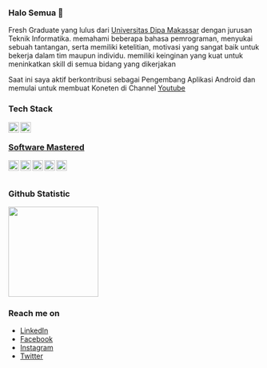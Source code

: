 ### Halo Semua 👋
   Fresh Graduate yang lulus dari <a href="https://undipa.ac.id/">Universitas Dipa Makassar</a> dengan jurusan Teknik Informatika. memahami beberapa bahasa pemrograman, menyukai sebuah tantangan, serta memiliki  ketelitian, motivasi yang sangat baik  untuk  bekerja dalam tim maupun individu. memiliki keinginan yang kuat untuk meninkatkan skill di semua bidang yang dikerjakan

   Saat ini saya aktif berkontribusi sebagai Pengembang Aplikasi Android dan memulai untuk membuat Koneten di Channel <a href="https://www.youtube.com/channel/UCfo6aa58rxDGz2eU2cZT1Lw">Youtube</a>

### Tech Stack
  <a href="#"><img align="left" alt="JavaScript" title="Mysql" width="21px" src="https://user-images.githubusercontent.com/102719362/169458569-c88fabcd-b9c1-4548-9004-02cd2e2033ca.png" /></a>
  <a href="https://nodejs.org/"><img align="left" alt="NodeJS" title="Flutter" width="21px" src="https://user-images.githubusercontent.com/102719362/169458697-112045cb-8a6d-4161-ae58-11c294ac0562.png" />
  <br>
  
  ### Software Mastered
  <a href="#"><img align="left" alt="JavaScript" title="Corel Draw" width="21px" src="https://user-images.githubusercontent.com/102719362/169446751-a48fa763-87d3-4035-93bf-3c7068e45cf8.jpg" /></a>
  <a href="#"><img align="left" alt="NodeJS" title="Adobe Photoshop" width="21px" src="https://user-images.githubusercontent.com/102719362/169446740-cb77c012-7e8d-495c-a638-fc548f62cd35.png" /></a>
   <a href="#"><img align="left" alt="NodeJS" title="Adobe Primer" width="21px" src="https://user-images.githubusercontent.com/102719362/169446748-9e29889c-fbe8-4f91-9d22-f011eb27d35b.png" /></a>
  <a href="#"><img align="left" alt="Hapi" title="Android Studio" width="21px" src="https://user-images.githubusercontent.com/102719362/169446844-8593a7f0-d69c-4dbe-883f-2b4ee3a13061.png" /></a>
  <a href="#"><img align="left" alt="Next" title="Visual Studio Code" width="21px" src="https://user-images.githubusercontent.com/102719362/169446761-45024029-f2f7-4040-85c3-ae447aa716ce.png" /></a>
  <br>
  <br>
### Github Statistic
<p align="left">
<a href="https://github.com/appank">
  <img height="180em" src="https://github-readme-stats-eight-theta.vercel.app/api?username=appank&show_icons=true&theme=algolia&include_all_commits=true&count_private=true"/>

</a>
</p>

### Reach me on
- <a href="https://www.linkedin.com/in/baso-arfan-efendy-2570111b3">LinkedIn</a>
- <a href="https://web.facebook.com/appank.dev">Facebook</a>
- <a href="https://www.instagram.com/baso_arfan_efendy">Instagram</a>
- <a href="https://twitter.com/EfendyBaso">Twitter</a>
